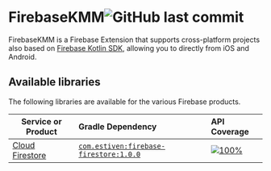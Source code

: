 <h1 align="left">FirebaseKMM<img alt="GitHub last commit" src="https://img.shields.io/github/last-commit/estivensh4/FirebaseKMM?style=flat-square"></h1>

FirebaseKMM is a Firebase Extension that supports cross-platform projects also based on <a href="hhttps://github.com/GitLiveApp/firebase-kotlin-sdk">Firebase Kotlin SDK</a>, allowing you to directly from iOS and Android.

## Available libraries

The following libraries are available for the various Firebase products.

| Service or Product	                                           | Gradle Dependency                                                                                                    | API Coverage                                                                                                                                                             |
|---------------------------------------------------------------|:---------------------------------------------------------------------------------------------------------------------|:-------------------------------------------------------------------------------------------------------------------------------------------------------------------------|
| [Cloud Firestore](https://firebase.google.com/docs/firestore) | [`com.estiven:firebase-firestore:1.0.0`](https://search.maven.org/artifact/com.estiven/firebase-firestore/1.0.0/pom) | [![100%](https://img.shields.io/badge/-0%25-lightgrey?style=flat-square)](/firebase-firestore/src/commonMain/kotlin/com/estiven/firebase_firestore/FirebaseFirestore.kt) |